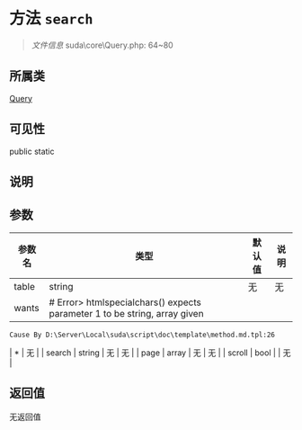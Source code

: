 # 方法 `search`

> *文件信息* suda\core\Query.php: 64~80

## 所属类 

[Query](../Query.md)

## 可见性

 public static

## 说明



## 参数


| 参数名 | 类型 | 默认值 | 说明 |
|--------|-----|-------|-------|
| table |  string | 无 | 无 |
| wants |  # Error> htmlspecialchars() expects parameter 1 to be string, array given
	Cause By D:\Server\Local\suda\script\doc\template\method.md.tpl:26
 | * | 无 |
| search |  string | 无 | 无 |
| page |  array | 无 | 无 |
| scroll |  bool |  | 无 |



## 返回值

无返回值
